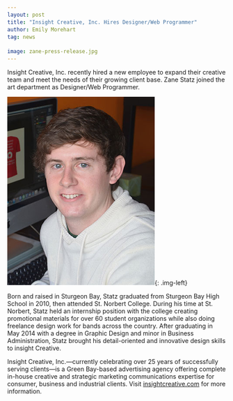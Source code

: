 ```yaml
---
layout: post
title: "Insight Creative, Inc. Hires Designer/Web Programmer"
author: Emily Morehart
tag: news

image: zane-press-release.jpg
---
```


Insight Creative, Inc. recently hired a new employee to expand their creative team and meet the needs of their growing client base. Zane Statz joined the art department as Designer/Web Programmer. 

![Zane Statz](/img/zane-press-release.jpg){: .img-left}

Born and raised in Sturgeon Bay, Statz graduated from Sturgeon Bay High School in 2010, then attended St. Norbert College. During his time at St. Norbert, Statz held an internship position with the college creating promotional materials for over 60 student organizations while also doing freelance design work for bands across the country. After graduating in May 2014 with a degree in Graphic Design and minor in Business Administration, Statz brought his detail-oriented and innovative design skills to insight Creative.

Insight Creative, Inc.—currently celebrating over 25 years of successfully serving clients—is a Green Bay-based advertising agency offering complete in-house creative and strategic marketing communications expertise for consumer, business and industrial clients. Visit [insightcreative.com](http://insightcreative.com) for more information.

